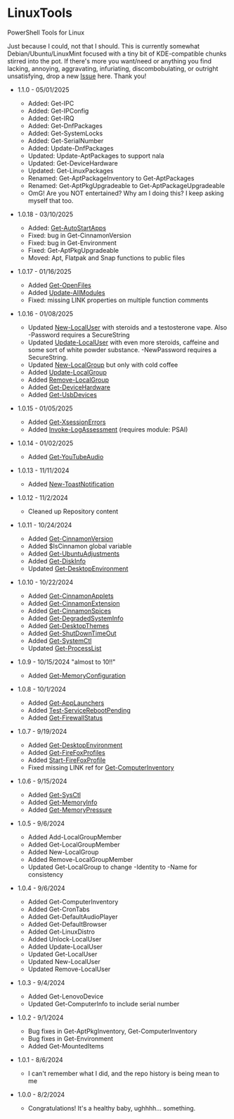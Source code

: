 # LinuxTools

PowerShell Tools for Linux

Just because I could, not that I should. This is currently somewhat Debian/Ubuntu/LinuxMint focused with a tiny bit of KDE-compatible chunks stirred into the pot. If there's more you want/need or anything you find lacking, annoying, aggravating, infuriating, discombobulating, or outright unsatisfying, drop a new [Issue](https://github.com/Skatterbrainz/LinuxTools/issues) here.  Thank you!

- 1.1.0 - 05/01/2025
  - Added: Get-IPC
  - Added: Get-IPConfig
  - Added: Get-IRQ
  - Added: Get-DnfPackages
  - Added: Get-SystemLocks
  - Added: Get-SerialNumber
  - Added: Update-DnfPackages
  - Updated: Update-AptPackages to support nala
  - Updated: Get-DeviceHardware
  - Updated: Get-LinuxPackages
  - Renamed: Get-AptPackageInventory to Get-AptPackages
  - Renamed: Get-AptPkgUpgradeable to Get-AptPackageUpgradeable
  - OmG! Are you NOT entertained? Why am I doing this? I keep asking myself that too.

- 1.0.18 - 03/10/2025
  - Added: [Get-AutoStartApps](./docs/Get-AutoStartApps.md)
  - Fixed: bug in Get-CinnamonVersion
  - Fixed: bug in Get-Environment
  - Fixed: Get-AptPkgUpgradeable
  - Moved: Apt, Flatpak and Snap functions to public files

- 1.0.17 - 01/16/2025
  - Added [Get-OpenFiles](./docs/Get-OpenFiles.md)
  - Added [Update-AllModules](./docs/Update-AllModules.md)
  - Fixed: missing LINK properties on multiple function comments

- 1.0.16 - 01/08/2025
  - Updated [New-LocalUser](./docs/New-LocalUser.md) with steroids and a testosterone vape. Also -Password requires a SecureString
  - Updated [Update-LocalUser](./docs/Update-LocalUser.md) with even more steroids, caffeine and some sort of white powder substance. -NewPassword requires a SecureString.
  - Updated [New-LocalGroup](./docs/New-LocalGroup.md) but only with cold coffee
  - Added [Update-LocalGroup](./docs/Update-LocalGroup.md)
  - Added [Remove-LocalGroup](./docs/Remove-LocalGroup.md)
  - Added [Get-DeviceHardware](./docs/Get-DeviceHardware.md)
  - Added [Get-UsbDevices](./docs/Get-UsbDevices.md)

- 1.0.15 - 01/05/2025
  - Added [Get-XsessionErrors](./docs/Get-XsessionErrors.md)
  - Added [Invoke-LogAssessment](./docs/Invoke-LogAssessment.md) (requires module: PSAI)

- 1.0.14 - 01/02/2025
  - Added [Get-YouTubeAudio](./docs/Get-YouTubeAudio.md)

- 1.0.13 - 11/11/2024
  - Added [New-ToastNotification](./docs/New-ToastNotification.md)

- 1.0.12 - 11/2/2024
  - Cleaned up Repository content

- 1.0.11 - 10/24/2024
  - Added [Get-CinnamonVersion](./docs/Get-CinnamonVersion.md)
  - Added $IsCinnamon global variable
  - Added [Get-UbuntuAdjustments](./docs/Get-UbuntuAdjustments.md)
  - Added [Get-DiskInfo](./docs/Get-DiskInfo.md)
  - Updated [Get-DesktopEnvironment](./docs/Get-DesktopEnvironment.md)

- 1.0.10 - 10/22/2024
  - Added [Get-CinnamonApplets](./docs/Get-CinnamonApplets.md)
  - Added [Get-CinnamonExtension](./docs/Get-CinnamonExtensions.md)
  - Added [Get-CinnamonSpices](./docs/Get-CinnamonSpices.md)
  - Added [Get-DegradedSystemInfo](./docs/Get-DegradedSystemInfo.md)
  - Added [Get-DesktopThemes](./docs/Get-DesktopThemes.md)
  - Added [Get-ShutDownTimeOut](./docs/Get-ShutDownTimeOut.md)
  - Added [Get-SystemCtl](./docs/Get-SystemCtl.md)
  - Updated [Get-ProcessList](./docs/Get-ProcessList.md)

- 1.0.9 - 10/15/2024 "almost to 10!!"
  - Added [Get-MemoryConfiguration](./docs/Get-MemoryConfiguration.md)

- 1.0.8 - 10/1/2024
  - Added [Get-AppLaunchers](./docs/Get-AppLaunchers.md)
  - Added [Test-ServiceRebootPending](./docs/Test-ServiceRebootPending.md)
  - Added [Get-FirewallStatus](./docs/Get-FirewallStatus.md)

- 1.0.7 - 9/19/2024
  - Added [Get-DesktopEnvironment](./docs/Get-DesktopEnvironment.md)
  - Added [Get-FireFoxProfiles](./docs/Get-FireFoxProfiles.md)
  - Added [Start-FireFoxProfile](./docs/Start-FireFoxProfile.md)
  - Fixed missing LINK ref for [Get-ComputerInventory](./docs/Get-ComputerInventory.md)

- 1.0.6 - 9/15/2024
  - Added [Get-SysCtl](./docs/Get-SysCtl.md)
  - Added [Get-MemoryInfo](./docs/Get-MemoryInfo.md)
  - Added [Get-MemoryPressure](./docs/Get-MemoryPressure.md)

- 1.0.5 - 9/6/2024
  - Added Add-LocalGroupMember
  - Added Get-LocalGroupMember
  - Added New-LocalGroup
  - Added Remove-LocalGroupMember
  - Updated Get-LocalGroup to change -Identity to -Name for consistency

- 1.0.4 - 9/6/2024
  - Added Get-ComputerInventory
  - Added Get-CronTabs
  - Added Get-DefaultAudioPlayer
  - Added Get-DefaultBrowser
  - Added Get-LinuxDistro
  - Added Unlock-LocalUser
  - Added Update-LocalUser
  - Updated Get-LocalUser
  - Updated New-LocalUser
  - Updated Remove-LocalUser

- 1.0.3 - 9/4/2024
  - Added Get-LenovoDevice
  - Updated Get-ComputerInfo to include serial number

- 1.0.2 - 9/1/2024
  - Bug fixes in Get-AptPkgInventory, Get-ComputerInventory
  - Bug fixes in Get-Environment
  - Added Get-MountedItems

- 1.0.1 - 8/6/2024
  - I can't remember what I did, and the repo history is being mean to me

- 1.0.0 - 8/2/2024
  - Congratulations! It's a healthy baby, ughhhh... something.